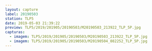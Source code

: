 ```yaml
---
layout: capture
label: 20190503
station: TLP5
date: 2019-05-03 21:39:22
preview: TLP5/2019/201905/20190503/M20190503_213922_TLP_5P.jpg
capturas:
  - imagem: TLP5/2019/201905/20190503/M20190503_213922_TLP_5P.jpg
  - imagem: TLP5/2019/201905/20190503/M20190504_082252_TLP_5P.jpg
---
```

